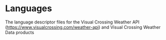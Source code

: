 # Languages
The language descriptor files for the Visual Crossing Weather API (https://www.visualcrossing.com/weather-api) and Visual Crossing Weather Data products

